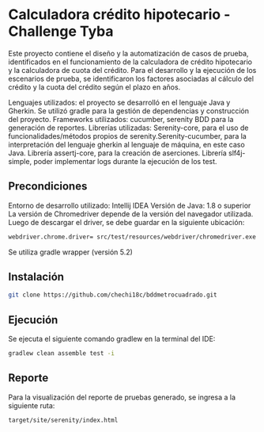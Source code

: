 # Calculadora crédito hipotecario - Challenge Tyba 

Este proyecto contiene el diseño y la automatización de casos de prueba, identificados en el
funcionamiento de la calculadora de crédito hipotecario y la calculadora de cuota del crédito. 
Para el desarrollo y la ejecución de los escenarios de prueba, se identificaron los factores 
asociadas al cálculo del crédito y la cuota del crédito según el plazo en años.

Lenguajes utilizados: el proyecto se desarrolló en el lenguaje Java y Gherkin. Se utilizó
gradle para la gestión de dependencias y construcción del proyecto.
Frameworks utilizados: cucumber, serenity BDD para la generación de reportes.
Librerías utilizadas: Serenity-core, para el uso de funcionalidades/métodos propios
de serenity.Serenity-cucumber, para la interpretación del lenguaje gherkin al lenguaje de máquina, en
este caso Java. Librería assertj-core, para la creación de aserciones. Librería slf4j-simple,
poder implementar logs durante la ejecución de los test.

## Precondiciones
Entorno de desarrollo utilizado: Intellij IDEA
Versión de Java: 1.8 o superior
La versión de Chromedriver depende de la versión del navegador utilizada. Luego de
descargar el driver, se debe guardar en la siguiente ubicación:
```bash
webdriver.chrome.driver= src/test/resources/webdriver/chromedriver.exe
```
Se utiliza gradle wrapper (versión 5.2)



## Instalación

```bash
git clone https://github.com/chechi18c/bddmetrocuadrado.git
```

## Ejecución
Se ejecuta el siguiente comando gradlew en la terminal del IDE:

```bash
gradlew clean assemble test -i
```

## Reporte
Para la visualización del reporte de pruebas generado, se ingresa a la siguiente
ruta:

```bash
target/site/serenity/index.html
```

